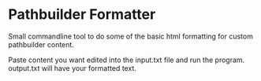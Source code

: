 # Pathbuilder Formatter
Small commandline tool to do some of the basic html formatting for custom 
pathbuilder content.

Paste content you want edited into the input.txt file and run the program. 
output.txt will have your formatted text.
